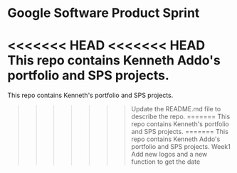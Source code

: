 # Google Software Product Sprint

<<<<<<< HEAD
<<<<<<< HEAD
This repo contains Kenneth Addo's portfolio and SPS projects.
=======
This repo contains Kenneth's portfolio and SPS projects.
>>>>>>> Update the README.md file to describe the repo.
=======
This repo contains Kenneth's portfolio and SPS projects.
=======
This repo contains Kenneth Addo's portfolio and SPS projects.
>>>>>>> Week1
>>>>>>> Add new logos and a new function to get the date
